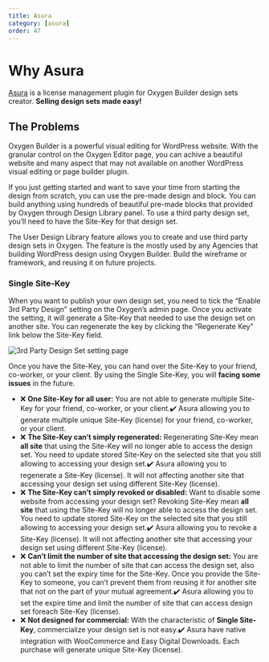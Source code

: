 ```yaml
---
title: Asura
category: [asura]
order: 47
---
```


# Why Asura

[Asura](https://dplugins.com/asura) is a license management plugin for Oxygen Builder design sets creator. **Selling design sets made easy!**

## The Problems

Oxygen Builder is a powerful visual editing for WordPress website. With the granular control on the Oxygen Editor page, you can achive a beautiful website and many aspect that may not available on another WordPress visual editing or page builder plugin.

If you just getting started and want to save your time from starting the design from scratch, you can use the pre-made design and block. You can build anything using hundreds of beautiful pre-made blocks that provided by Oxygen through Design Library panel. To use a third party design set, you’ll need to have the Site-Key for that design set.

The User Design Library feature allows you to create and use third party design sets in Oxygen. The feature is the mostly used by any Agencies that building WordPress design using Oxygen Builder. Build the wireframe or framework, and reusing it on future projects.

### Single Site-Key

When you want to publish your own design set, you need to tick the “Enable 3rd Party Design” setting on the Oxygen’s admin page. Once you activate the setting, it will generate a Site-Key that needed to use the design set on another site. You can regenerate the key by clicking the “Regenerate Key” link below the Site-Key field.

![3rd Party Design Set setting page](../img/designsetupimg.png)

Once you have the Site-Key, you can hand over the Site-Key to your friend, co-worker, or your client. By using the Single Site-Key, you will **facing some issues** in the future.

- ❌ **One Site-Key for all user:** You are not able to generate multiple Site-Key for your friend, co-worker, or your client.✔️ Asura allowing you to generate multiple unique Site-Key (license) for your friend, co-worker, or your client.
- ❌ **The Site-Key can’t simply regenerated:** Regenerating Site-Key mean **all site** that using the Site-Key will no longer able to access the design set. You need to update stored Site-Key on the selected site that you still allowing to accessing your design set.✔️ Asura allowing you to regenerate a Site-Key (license). It will not affecting another site that accessing your design set using different Site-Key (license).
- ❌ **The Site-Key can’t simply revoked or disabled:** Want to disable some website from accessing your design set? Revoking Site-Key mean **all site** that using the Site-Key will no longer able to access the design set. You need to update stored Site-Key on the selected site that you still allowing to accessing your design set.✔️ Asura allowing you to revoke a Site-Key (license). It will not affecting another site that accessing your design set using different Site-Key (license).
- ❌ **Can’t limit the number of site that accessing the design set:** You are not able to limit the number of site that can access the design set, also you can’t set the expiry time for the Site-Key. Once you provide the Site-Key to someone, you can’t prevent them from reusing it for another site that not on the part of your mutual agreement.✔️ Asura allowing you to set the expire time and limit the number of site that can access design set foreach Site-Key (license).
- ❌ **Not designed for commercial:** With the characteristic of **Single Site-Key**, commercialize your design set is not easy.✔️ Asura have native integration with WooCommerce and Easy Digital Downloads. Each purchase will generate unique Site-Key (license).